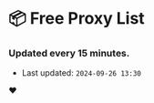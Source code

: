 # :package: Free Proxy List
### Updated every 15 minutes.

- Last updated: `2024-09-26 13:30`

:heart:
